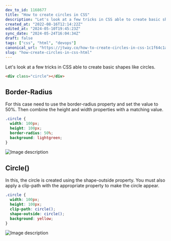 ```yaml
---
dev_to_id: 1168677
title: "How to create circles in CSS"
description: "Let's look at a few tricks in CSS able to create basic shapes like circles.    &lt;div..."
created_at: "2022-08-16T12:14:22Z"
edited_at: "2024-05-10T19:45:23Z"
sync_date: "2024-05-24T16:04:34Z"
draft: false
tags: ["css", "html", "devops"]
canonical_url: "https://jtway.co/how-to-create-circles-in-css-1c1f64c1a7eb"
slug: "how-create-circles-in-css-html"
---
```

Let's look at a few tricks in CSS able to create basic shapes like circles.
```html
<div class="circle"></div>
```

## Border-Radius
For this case need to use the border-radius property and set the value to 50%. Then combine the height and width properties with a matching value.
```css
.circle {
  width: 100px;
  height: 100px;
  border-radius: 50%;
  background: lightgreen;
}
```
![Image description](https://dev-to-uploads.s3.amazonaws.com/uploads/articles/f8wphtna4iy825wyscnw.png)

## Circle()
In this, the circle is created using the shape-outside property. You must also apply a clip-path with the appropriate property to make the circle appear.
```css
.circle {
  width: 100px;
  height: 100px;
  clip-path: circle();
  shape-outside: circle();
  background: yellow; 
}
```
![Image description](https://dev-to-uploads.s3.amazonaws.com/uploads/articles/xug5rpk5y88kwbg8z98d.png)
  